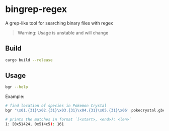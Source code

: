 # bingrep-regex

A grep-like tool for searching binary files with regex

> Warning: Usage is unstable and will change

## Build

```sh
cargo build --release
```

## Usage

```sh
bgr --help
```

Example:

```sh
# find location of species in Pokemon Crystal
bgr '\x01.{31}\x02.{31}\x03.{31}\x04.{31}\x05.{31}\x06' pokecrystal.gbc
```

```sh
# prints the matches in format `[<start>, <end>): <len>`
1: [0x51424, 0x514c5): 161
```

